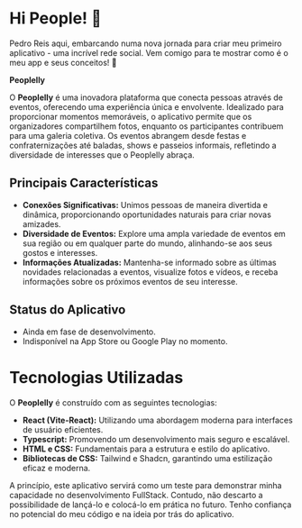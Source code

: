 # Hi People! 👋

Pedro Reis aqui, embarcando numa nova jornada para criar meu primeiro aplicativo - uma incrível rede social. Vem comigo para te mostrar como é o meu app e seus conceitos! 🚀

**Peoplelly**

O **Peoplelly** é uma inovadora plataforma que conecta pessoas através de eventos, oferecendo uma experiência única e envolvente. Idealizado para proporcionar momentos memoráveis, o aplicativo permite que os organizadores compartilhem fotos, enquanto os participantes contribuem para uma galeria coletiva. Os eventos abrangem desde festas e confraternizações até baladas, shows e passeios informais, refletindo a diversidade de interesses que o Peoplelly abraça.

## Principais Características

- **Conexões Significativas:** Unimos pessoas de maneira divertida e dinâmica, proporcionando oportunidades naturais para criar novas amizades.
- **Diversidade de Eventos:** Explore uma ampla variedade de eventos em sua região ou em qualquer parte do mundo, alinhando-se aos seus gostos e interesses.
- **Informações Atualizadas:** Mantenha-se informado sobre as últimas novidades relacionadas a eventos, visualize fotos e vídeos, e receba informações sobre os próximos eventos de seu interesse.

## Status do Aplicativo

- Ainda em fase de desenvolvimento.
- Indisponível na App Store ou Google Play no momento.

# Tecnologias Utilizadas

O **Peoplelly** é construído com as seguintes tecnologias:

- **React (Vite-React):** Utilizando uma abordagem moderna para interfaces de usuário eficientes.
- **Typescript:** Promovendo um desenvolvimento mais seguro e escalável.
- **HTML e CSS:** Fundamentais para a estrutura e estilo do aplicativo.
- **Bibliotecas de CSS:** Tailwind e Shadcn, garantindo uma estilização eficaz e moderna.

A princípio, este aplicativo servirá como um teste para demonstrar minha capacidade no desenvolvimento FullStack. Contudo, não descarto a possibilidade de lançá-lo e colocá-lo em prática no futuro. Tenho confiança no potencial do meu código e na ideia por trás do aplicativo.
